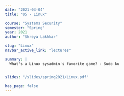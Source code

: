 ```yaml
---
date: "2021-03-04"
title: "05 - Linux"

course: "Systems Security"
semester: "Spring"
year: 2021
author: "Shreya Lakhkar"

slug: "Linux"
navbar_active_link: "lectures"

summary: |
  What's a Linux sysadmin's favorite game? - Sudo ku


slides: "/slides/spring2021/Linux.pdf"

has_page: false
---
```

